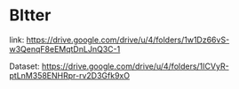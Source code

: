 # BItter
link: https://drive.google.com/drive/u/4/folders/1w1Dz66vS-w3QenqF8eEMqtDnLJnQ3C-1

Dataset: https://drive.google.com/drive/u/4/folders/1ICVyR-ptLnM358ENHRpr-rv2D3Gfk9xO
